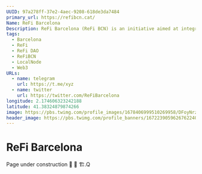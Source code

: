```yaml
---
UUID: 97a278ff-37e2-4aec-9208-618de3da7484
primary_url: https://refibcn.cat/
Name: ReFi Barcelona
Description: ReFi Barcelona (ReFi BCN) is an initiative aimed at integrating regenerative finance principles within the unique context of Barcelona.
tags:
  - Barcelona
  - ReFi
  - ReFi DAO
  - ReFiBCN
  - LocalNode
  - Web3
URLs:
  - name: telegram
    url: https://t.me/xyz
  - name: twitter
    url: https://twitter.com/ReFiBarcelona
longitude: 2.174606323242188
latitude: 41.38324879874266
image: https://pbs.twimg.com/profile_images/1678406999510269958/DFoyNrzy_400x400.jpg
header_image: https://pbs.twimg.com/profile_banners/1672239059626762240/1690210870/1500x500
---
```


# ReFi Barcelona

Page under construction 🚧 👷 🏗️.Q